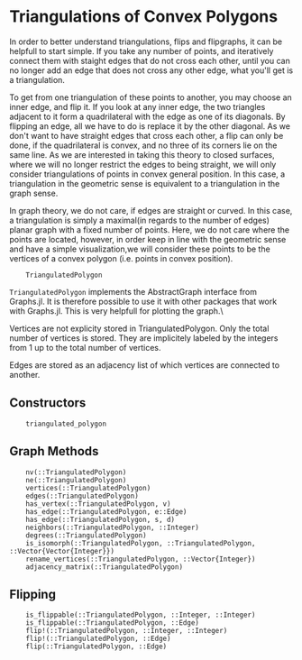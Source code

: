 # Triangulations of Convex Polygons

In order to better understand triangulations, flips and flipgraphs, it can be helpfull to start simple.
If you take any number of points, and iteratively connect them with staight edges that do not cross each other, 
until you can no longer add an edge that does not cross any other edge, what you'll get is a triangulation.

To get from one triangulation of these points to another, you may choose an inner edge, and flip it. 
If you look at any inner edge, the two triangles adjacent to it form a quadrilateral with the edge as one of its diagonals.
By flipping an edge, all we have to do is replace it by the other diagonal. As we don't want to have straight edges that cross each other,
a flip can only be done, if the quadrilateral is convex, and no three of its corners lie on the same line.
As we are interested in taking this theory to closed surfaces, where we will no longer restrict the edges to being straight, we will only consider triangulations of points in convex general position. In this case, a triangulation in the geometric sense is equivalent to a triangulation in the graph sense.

In graph theory, we do not care, if edges are straight or curved. In this case, a triangulation is simply a maximal(in regards to the number of edges) planar graph with a fixed number of points.
Here, we do not care where the points are located, however, in order keep in line with the geometric sense and have a simple visualization,we will consider these points to be the vertices of a convex polygon (i.e. points in convex position). 

```@docs
    TriangulatedPolygon
```
`TriangulatedPolygon` implements the AbstractGraph interface from Graphs.jl. It is therefore possible to use it with other packages that work with Graphs.jl. This is very helpfull for plotting the graph.\\

Vertices are not explicity stored in TriangulatedPolygon. Only the total number of vertices is stored. They are implicitely labeled by the integers from 1 up to the total number of vertices.

Edges are stored as an adjacency list of which vertices are connected to another.

## Constructors 
```@docs
    triangulated_polygon
```

## Graph Methods 

```@docs
    nv(::TriangulatedPolygon)
    ne(::TriangulatedPolygon)
    vertices(::TriangulatedPolygon)
    edges(::TriangulatedPolygon)
    has_vertex(::TriangulatedPolygon, v)
    has_edge(::TriangulatedPolygon, e::Edge)
    has_edge(::TriangulatedPolygon, s, d)
    neighbors(::TriangulatedPolygon, ::Integer)
    degrees(::TriangulatedPolygon)
    is_isomorph(::TriangulatedPolygon, ::TriangulatedPolygon, ::Vector{Vector{Integer}})
    rename_vertices(::TriangulatedPolygon, ::Vector{Integer})
    adjacency_matrix(::TriangulatedPolygon)
```

## Flipping

```@docs    
    is_flippable(::TriangulatedPolygon, ::Integer, ::Integer)
    is_flippable(::TriangulatedPolygon, ::Edge)
    flip!(::TriangulatedPolygon, ::Integer, ::Integer)
    flip!(::TriangulatedPolygon, ::Edge)
    flip(::TriangulatedPolygon, ::Edge)
```